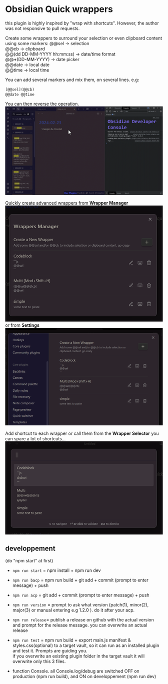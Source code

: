 # Obsidian Quick wrappers

this plugin is highly inspired by "wrap with shortcuts". However, the author was not responsive to pull requests.

Create some wrappers to surround your selection or even clipboard content using some markers: 
@@sel → selection  
@@cb → clipboard   
@@(dd DD-MM-YYYY hh:mm:ss) → date/time format  
@@**+**(DD-MM-YYYY) → date picker  
@@date → local date  
@@time → local time  

You can add several markers and mix them, on several lines. 
e.g:
```
[@@sel](@@cb)
@@date @@time
```  
You can then reverse the operation.  
![demo](./assets/demo.gif)

Quickly create advanced wrappers from **Wrapper Manager** 
![wm](./assets/Wrapper_Manager.png)
or from **Settings**
![wm](./assets/settings.png)

Add shortcut to each wrapper or call them from the **Wrapper Selector** you can spare a lot of shortcuts...
![wm](./assets/wrapper_selector.png)




## developpement
(do "npm start" at first)
-   `npm run start` = npm install + npm run dev
-   `npm run bacp` = npm run build + git add + commit (prompt to enter message) + push
-   `npm run acp` = git add + commit (prompt to enter message) + push
-   `npm run version` = prompt to ask what version (patch(1), minor(2), major(3) or manual entering e.g 1.2.0 ). do it after your acp.
-   `npm run release`= publish a release on github with the actual version and prompt for the release message. you can overwrite an actual release
-   `npm run test` = npm run build + export main.js manifest & styles.css(optional) to a target vault, so it can run as an installed plugin and test it.
    Prompts are guiding you.  
    if you overwrite an existing plugin folder in the target vault it will overwrite only this 3 files.

-   function Console. all Console.log/debug are switched OFF on production (npm run build), and ON on developpement (npm run dev)
